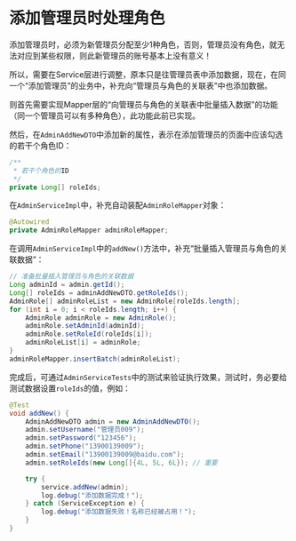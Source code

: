 # 添加管理员时处理角色

添加管理员时，必须为新管理员分配至少1种角色，否则，管理员没有角色，就无法对应到某些权限，则此新管理员的账号基本上没有意义！

所以，需要在Service层进行调整，原本只是往管理员表中添加数据，现在，在同一个“添加管理员”的业务中，补充向“管理员与角色的关联表”中也添加数据。

则首先需要实现Mapper层的“向管理员与角色的关联表中批量插入数据”的功能（同一个管理员可以有多种角色），此功能此前已实现。

然后，在`AdminAddNewDTO`中添加新的属性，表示在添加管理员的页面中应该勾选的若干个角色ID：

```java
/**
 * 若干个角色的ID
 */
private Long[] roleIds;
```

在`AdminServiceImpl`中，补充自动装配`AdminRoleMapper`对象：

```java
@Autowired
private AdminRoleMapper adminRoleMapper;
```

在调用`AdminServiceImpl`中的`addNew()`方法中，补充“批量插入管理员与角色的关联数据”：

```java
// 准备批量插入管理员与角色的关联数据
Long adminId = admin.getId();
Long[] roleIds = adminAddNewDTO.getRoleIds();
AdminRole[] adminRoleList = new AdminRole[roleIds.length];
for (int i = 0; i < roleIds.length; i++) {
    AdminRole adminRole = new AdminRole();
    adminRole.setAdminId(adminId);
    adminRole.setRoleId(roleIds[i]);
    adminRoleList[i] = adminRole;
}
adminRoleMapper.insertBatch(adminRoleList);
```

完成后，可通过`AdminServiceTests`中的测试来验证执行效果，测试时，务必要给测试数据设置`roleIds`的值，例如：

```java
@Test
void addNew() {
    AdminAddNewDTO admin = new AdminAddNewDTO();
    admin.setUsername("管理员009");
    admin.setPassword("123456");
    admin.setPhone("13900139009");
    admin.setEmail("13900139009@baidu.com");
    admin.setRoleIds(new Long[]{4L, 5L, 6L}); // 重要

    try {
        service.addNew(admin);
        log.debug("添加数据完成！");
    } catch (ServiceException e) {
        log.debug("添加数据失败！名称已经被占用！");
    }
}
```


